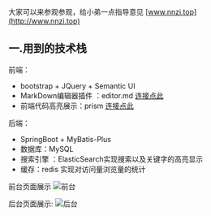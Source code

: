 大家可以来参观参观，给小弟一点指导意见
[www.nnzi.top](http://www.nnzi.top)
## 一.用到的技术栈
前端：
+ bootstrap + JQuery + Semantic UI
+ MarkDown编辑器插件 ：editor.md [连接点此](https://pandao.github.io/editor.md/)
+ 前端代码高亮展示：prism [连接点此](https://github.com/PrismJS/prism)

后端：
+ SpringBoot + MyBatis-Plus
+ 数据库：MySQL
+ 搜索引擎 ：ElasticSearch实现搜索以及关键字的高亮显示
+ 缓存：redis 实现对访问量浏览量的统计

前台页面展示
![前台](https://img-blog.csdnimg.cn/20210209110919684.png?x-oss-process=image/watermark,type_ZmFuZ3poZW5naGVpdGk,shadow_10,text_aHR0cHM6Ly9ibG9nLmNzZG4ubmV0L3dlaXhpbl80ODkyMjE1NA==,size_16,color_FFFFFF,t_70)

后台页面展示:
![后台](https://img-blog.csdnimg.cn/20210209110954195.png?x-oss-process=image/watermark,type_ZmFuZ3poZW5naGVpdGk,shadow_10,text_aHR0cHM6Ly9ibG9nLmNzZG4ubmV0L3dlaXhpbl80ODkyMjE1NA==,size_16,color_FFFFFF,t_70)
